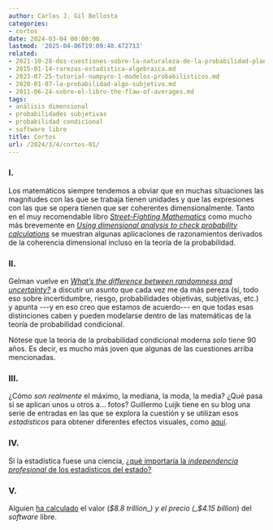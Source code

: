```yaml
---
author: Carlos J. Gil Bellosta
categories:
- cortos
date: 2024-03-04 00:00:00
lastmod: '2025-04-06T19:09:48.472713'
related:
- 2021-10-28-dos-cuestiones-sobre-la-naturaleza-de-la-probabilidad-planteadas-por-keynes-en-1921-pero-que-siguen-hoy-igual-de-vigentes.md
- 2015-01-14-rarezas-estadistica-algebraica.md
- 2023-07-25-tutorial-numpyro-1-modelos-probabilisticos.md
- 2020-01-07-la-probabilidad-algo-subjetivo.md
- 2011-06-24-sobre-el-libro-the-flaw-of-averages.md
tags:
- análisis dimensional
- probabilidades subjetivas
- probabilidad condicional
- software libre
title: Cortos
url: /2024/3/4/cortos-01/
---
```


### I.

Los matemáticos siempre tendemos a obviar que en muchas situaciones las magnitudes con las que se trabaja tienen unidades y que las expresiones con las que se opera tienen que ser coherentes dimensionalmente. Tanto en el muy recomendable libro
[_Street-Fighting Mathematics_](https://sept.mit.edu/sites/default/files/Streetfighting%20Mathematics.pdf) como mucho más brevemente en
[_Using dimensional analysis to check probability calculations_](https://www.johndcook.com/blog/2023/11/08/probability-dimensional-analysis/) se muestran algunas aplicaciones de razonamientos derivados de la coherencia dimensional incluso en la teoría de la probabilidad.

### II.

Gelman vuelve en [_What’s the difference between randomness and uncertainty?_](https://statmodeling.stat.columbia.edu/2016/02/06/probability-and-probability/) a discutir un asunto que cada vez me da más pereza (sí, todo eso sobre incertidumbre, riesgo, probabilidades objetivas, subjetivas, etc.) y apunta ---y en eso creo que estamos de acuerdo--- en que todas esas distinciones caben y pueden modelarse dentro de las matemáticas de la teoría de probabilidad condicional.

Nótese que la teoría de la probabilidad condicional moderna _solo_ tiene 90 años. Es decir, es mucho más joven que algunas de las cuestiones arriba mencionadas.

### III.

¿Cómo _son realmente_ el máximo, la mediana, la moda, la media? ¿Qué pasa si se aplican unos u otros a... fotos? Guillermo Luijk tiene en su blog una serie de entradas en las que se explora la cuestión y se utilizan esos _estadísticos_ para obtener diferentes efectos visuales, como
[aquí](https://www.overfitting.net/2022/01/acumulando-luz-en-raw.html).


### IV.

Si la estadística fuese una ciencia, [¿qué importaría la _independencia profesional_ de los estadísticos del estado?](https://torres.epv.uniovi.es/centon/codigo-buenas-practicas-estadisticas.html)


### V.

Alguien [ha calculado](https://papers.ssrn.com/sol3/papers.cfm?abstract_id=4693148) el valor (_$8.8 trillion_) y el precio (_$4.15 billion_) del _software_ libre.